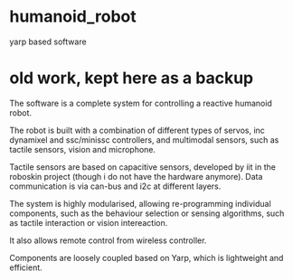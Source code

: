 humanoid_robot
==============

yarp based software

# old work, kept here as a backup #

The software is a complete system for controlling a reactive humanoid robot. 

The robot is built with a combination of different types of servos, inc dynamixel and ssc/minissc controllers, and multimodal sensors, such as tactile sensors, vision and microphone. 

Tactile sensors are based on capacitive sensors, developed by iit in the roboskin project (though i do not have the hardware anymore). Data communication is via can-bus and i2c at different layers. 

The system is highly modularised, allowing re-programming individual components, such as the behaviour selection or sensing algorithms, such as tactile interaction or vision intereaction. 

It also allows remote control from wireless controller.

Components are loosely coupled based on Yarp, which is lightweight and efficient. 